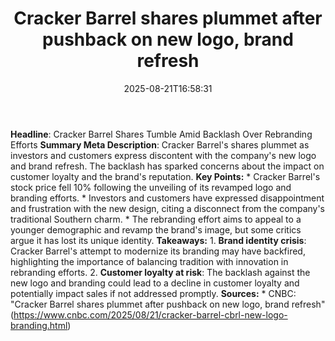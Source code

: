 ﻿---
title: "Cracker Barrel shares plummet after pushback on new logo, brand refresh"
date: "2025-08-21T16:58:31"
category: "Markets"
summary: ""
slug: "cracker barrel shares plummet after pushback on new logo bra"
source_urls:
  - "https://www.cnbc.com/2025/08/21/cracker-barrel-cbrl-new-logo-branding.html"
seo:
  title: "Cracker Barrel shares plummet after pushback on new logo, brand refresh | Hash n Hedge"
  description: ""
  keywords: ["news", "markets", "brief"]
---
**Headline**: Cracker Barrel Shares Tumble Amid Backlash Over Rebranding Efforts  **Summary Meta Description**: Cracker Barrel's shares plummet as investors and customers express discontent with the company's new logo and brand refresh. The backlash has sparked concerns about the impact on customer loyalty and the brand's reputation.  **Key Points:**  * Cracker Barrel's stock price fell 10% following the unveiling of its revamped logo and branding efforts. * Investors and customers have expressed disappointment and frustration with the new design, citing a disconnect from the company's traditional Southern charm. * The rebranding effort aims to appeal to a younger demographic and revamp the brand's image, but some critics argue it has lost its unique identity.  **Takeaways:**  1. **Brand identity crisis**: Cracker Barrel's attempt to modernize its branding may have backfired, highlighting the importance of balancing tradition with innovation in rebranding efforts. 2. **Customer loyalty at risk**: The backlash against the new logo and branding could lead to a decline in customer loyalty and potentially impact sales if not addressed promptly.  **Sources:**  * CNBC: "Cracker Barrel shares plummet after pushback on new logo, brand refresh" (https://www.cnbc.com/2025/08/21/cracker-barrel-cbrl-new-logo-branding.html) 
